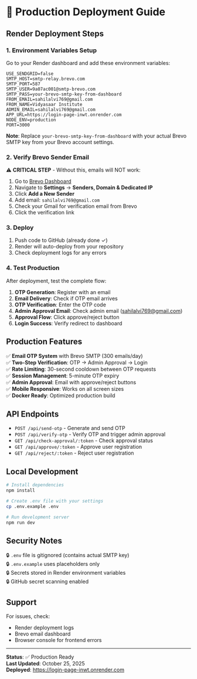 # 🚀 Production Deployment Guide

## Render Deployment Steps

### 1. Environment Variables Setup

Go to your Render dashboard and add these environment variables:

```env
USE_SENDGRID=false
SMTP_HOST=smtp-relay.brevo.com
SMTP_PORT=587
SMTP_USER=9a07ac001@smtp-brevo.com
SMTP_PASS=your-brevo-smtp-key-from-dashboard
FROM_EMAIL=sahilalvi769@gmail.com
FROM_NAME=Vidyasaar Institute
ADMIN_EMAIL=sahilalvi769@gmail.com
APP_URL=https://login-page-inwt.onrender.com
NODE_ENV=production
PORT=3000
```

**Note**: Replace `your-brevo-smtp-key-from-dashboard` with your actual Brevo SMTP key from your Brevo account settings.

### 2. Verify Brevo Sender Email

⚠️ **CRITICAL STEP** - Without this, emails will NOT work:

1. Go to [Brevo Dashboard](https://app.brevo.com)
2. Navigate to **Settings** → **Senders, Domain & Dedicated IP**
3. Click **Add a New Sender**
4. Add email: `sahilalvi769@gmail.com`
5. Check your Gmail for verification email from Brevo
6. Click the verification link

### 3. Deploy

1. Push code to GitHub (already done ✓)
2. Render will auto-deploy from your repository
3. Check deployment logs for any errors

### 4. Test Production

After deployment, test the complete flow:

1. **OTP Generation**: Register with an email
2. **Email Delivery**: Check if OTP email arrives
3. **OTP Verification**: Enter the OTP code
4. **Admin Approval Email**: Check admin email (sahilalvi769@gmail.com)
5. **Approval Flow**: Click approve/reject button
6. **Login Success**: Verify redirect to dashboard

## Production Features

✅ **Email OTP System** with Brevo SMTP (300 emails/day)  
✅ **Two-Step Verification**: OTP → Admin Approval → Login  
✅ **Rate Limiting**: 30-second cooldown between OTP requests  
✅ **Session Management**: 5-minute OTP expiry  
✅ **Admin Approval**: Email with approve/reject buttons  
✅ **Mobile Responsive**: Works on all screen sizes  
✅ **Docker Ready**: Optimized production build  

## API Endpoints

- `POST /api/send-otp` - Generate and send OTP
- `POST /api/verify-otp` - Verify OTP and trigger admin approval
- `GET /api/check-approval/:token` - Check approval status
- `GET /api/approve/:token` - Approve user registration
- `GET /api/reject/:token` - Reject user registration

## Local Development

```bash
# Install dependencies
npm install

# Create .env file with your settings
cp .env.example .env

# Run development server
npm run dev
```

## Security Notes

🔒 `.env` file is gitignored (contains actual SMTP key)  
🔒 `.env.example` uses placeholders only  
🔒 Secrets stored in Render environment variables  
🔒 GitHub secret scanning enabled  

## Support

For issues, check:
- Render deployment logs
- Brevo email dashboard
- Browser console for frontend errors

---

**Status**: ✅ Production Ready  
**Last Updated**: October 25, 2025  
**Deployed**: https://login-page-inwt.onrender.com
